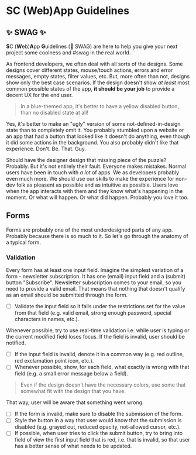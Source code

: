 # SC (Web)App Guidelines

## ✨ SWAG ✨

**S**C (**W**eb)**A**pp **G**uidelines (🗿 SWAG) are here to help you give your next project some coolness and #swag in the real world.

As frontend developers, we often deal with all sorts of the designs. Some designs cover different states, mouse/touch actions, errors and error messages, empty states, filter values, etc. But, more often than not, designs show only the best case scenarios. If the design doesn't show _at least_ most common possible states of the app, **it should be your job** to provide a decent UX for the end user.

> In a blue-themed app, it's better to have a yellow disabled button, than no disabled state at all!

Yes, it's better to make an "ugly" version of some not-defined-in-design state than to completely omit it. You probably stumbled upon a website or an app that had a button that looked like it doesn't do anything, even though it did some actions in the background. You also probably didn't like that experience. Don't. Be. That. Guy.

Should have the designer design that missing piece of the puzzle? Probably. But it's not entirely their fault. Everyone makes mistakes. Normal users have been in touch with _a lot_ of apps. We as developers probably even much more. We should use our skills to make the experience for non-dev folk as pleasent as possible and as intuitive as possible. Users love when the app interacts with them and they know what's happening in the moment. Or what will happen. Or what did happen. Probably you love it too.

## Forms

Forms are probably one of the most underdesigned parts of any app. Probably because there is so much to it. So let's go through the anatomy of a typical form.

### Validation

Every form has at least one input field. Imagine the simplest variation of a form - newsletter subscription. It has one (email) input field and a (submit) button "Subscribe". Newsletter subscription comes to your email, so you need to provide a valid email. That means that nothing that doesn't qualify as an email should be submitted through the form.

- [ ] Validate the input field so it falls under the restrictions set for the value from that field (e.g. valid email, strong enough password, special characters in names, etc.).

Whenever possible, try to use real-time validation i.e. while user is typing or the current modified field loses focus. If the field is invalid, user should be notified.

- [ ] If the input field is invalid, denote it in a common way (e.g. red outline, red exclamation point icon, etc.).
- [ ] Whenever possible, show, for each field, what exactly is wrong with that field (e.g. a small error message below a field).

> Even if the design doesn't have the necessary colors, use some that somewhat fit with the design that you have.

That way, user will be aware that something went wrong.

- [ ] If the form is invalid, make sure to disable the submission of the form.
- [ ] Style the button in a way that user would know that the submission is disabled (e.g. grayed out, reduced opacity, not-allowed cursor, etc.).
- [ ] If possible, when user tries to click the submit button, try to bring into field of view the first input field that is red, i.e. that is invalid, so that user has a better sense of what needs to be updated.